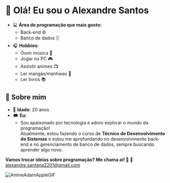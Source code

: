 # 👋 Olá! Eu sou o Alexandre Santos  
 
- 💻 **Área de programação que mais gosto:**  
  - Back-end ⚙️  
  - Banco de dados 🗄️
- 🎧 **Hobbies:**  
  - Ouvir música 🎵  
  - Jogar no PC 🎮  
  - Assistir animes 📺  
  - Ler mangás/manhwas 📖  
  - Ler livros 📚   

## 🌟 Sobre mim 
- 🎂 **Idade:** 20 anos
- 🗯️ **Eu:**
  - Sou apaixonado por tecnologia e adoro explorar o mundo da programação!  
Atualmente, estou fazendo o curso de **Técnico de Desenvolvimento de Sistemas** e estou me aprofundando no desenvolvimento back-end e no gerenciamento de banco de dados, sempre buscando aprender algo novo.  

**Vamos trocar ideias sobre programação? Me chama aí! 🚀**
 📧 alexandre.santana2201@gmail.com

![AnimeAdamAppleGIF](https://github.com/user-attachments/assets/7a364f18-ae63-4967-96ff-7419b5dee8d7)
